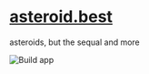 # [asteroid.best](http://asteroid.best)
asteroids, but the sequal and more

![Build app](https://github.com/brmenchl/asteroids-2/workflows/Build%20app/badge.svg)
